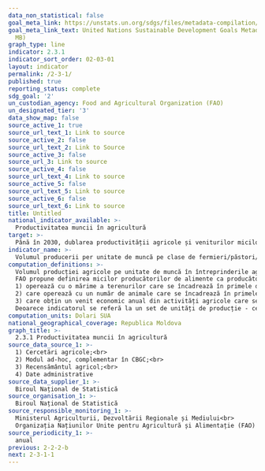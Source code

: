```yaml
---
data_non_statistical: false
goal_meta_link: https://unstats.un.org/sdgs/files/metadata-compilation/Metadata-Goal-2.pdf
goal_meta_link_text: United Nations Sustainable Development Goals Metadata (PDF 4.0
  MB)
graph_type: line
indicator: 2.3.1
indicator_sort_order: 02-03-01
layout: indicator
permalink: /2-3-1/
published: true
reporting_status: complete
sdg_goal: '2'
un_custodian_agency: Food and Agricultural Organization (FAO)
un_designated_tier: '3'
data_show_map: false
source_active_1: true
source_url_text_1: Link to source
source_active_2: false
source_url_text_2: Link to Source
source_active_3: false
source_url_3: Link to source
source_active_4: false
source_url_text_4: Link to source
source_active_5: false
source_url_text_5: Link to source
source_active_6: false
source_url_text_6: Link to source
title: Untitled
national_indicator_available: >-
  Productivitatea muncii în agricultură
target: >-
  Până în 2030, dublarea productivității agricole și veniturilor micilor producători agricoli, în special femei, populațiile indigene, fermieri de familie, păstori și pescari, inclusiv prin accesul sigur și egal la terenuri, alte resurse și factori de producție, cunoștințe, servicii financiare, piețe și oportunități pentru crearea valorii adăugate și angajarea în activități non-agricole
indicator_name: >-
  Volumul producerii per unitate de muncă pe clase de fermieri/păstori/dimensiunea întreprinderii forestiere
computation_definitions: >-
  Volumul producției agricole pe unitate de muncă în întreprinderile agricole/zootehnice/forestiere<br> 
  FAO propune definirea micilor producătorilor de alimente ca producători care :<br> 
  1) operează cu o mărime a terenurilor care se încadrează în primele două quintile  (sub 40%) din distribuția cumulată a mărimii terenurilor la nivel național (măsurată în hectare); și<br> 
  2) care operează cu un număr de animale care se încadrează în primele două quintile (sub 40%) din distribuția cumulată a numărului de animale per unitate de producție la nivel național (măsurată în unități de zootehnie); și<br> 
  3) care obțin un venit economic anual din activități agricole care se încadrează în primele două quintile (sub 40%) din distribuția cumulată a veniturilor economice din activități agricole pe unitate de producție la nivel național (măsurată la paritatea puterii de cumpărare în Dolari SUA) care nu depășește suma de 34.387 Dolari Sua la paritatea puterii de cumpărare.<br> 
  Deoarece indicatorul se referă la un set de unități de producție - cele la scară mică - numitorul trebuie să rezume informații despre întreaga producție întreprinsă în fiecare unitate. Aceasta necesită ca volumele de producție să fie raportate într-un număr comun, având în vedere că este imposibil să se rezume la unități fizice. Cel mai convenabil număr pentru agregarea produselor din numărător este un vector al prețurilor constante. Când sunt măsurate la diferite momente în timp, după cum solicită monitorizarea indicatorilor SDG, modificările valorilor constante reprezintă modificări de volum agregate.
computation_units: Dolari SUA
national_geographical_coverage: Republica Moldova
graph_title: >-
  2.3.1 Productivitatea muncii în agricultură
source_data_source_1: >-
  1) Cercetări agricole;<br> 
  2) Modul ad-hoc, complementar în CBGC;<br> 
  3) Recensământul agricol;<br> 
  4) Date administrative
source_data_supplier_1: >-
  Biroul Național de Statistică
source_organisation_1: >-
  Biroul Național de Statistică
source_responsible_monitoring_1: >-
  Ministerul Agriculturii, Dezvoltării Regionale și Mediului<br> 
  Organizația Națiunilor Unite pentru Agricultură și Alimentație (FAO)
source_periodicity_1: >-
  anual
previous: 2-2-2-b
next: 2-3-1-1
---
```

